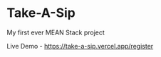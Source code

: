 # Take-A-Sip
My first ever MEAN Stack project 

Live Demo - 
https://take-a-sip.vercel.app/register
